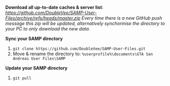 **Download all up-to-date caches & server list**: *https://github.com/DoubleVee/SAMP-User-Files/archive/refs/heads/master.zip*
*Every time there is a new GitHub push message this zip will be updated, alternatively synchorinise the directory to your PC to only download the new data.*

__**Sync your SAMP directory**__
1. `git clone https://github.com/DoubleVee/SAMP-User-Files.git`
1. Move & rename the directory to: `%userprofile%\documents\GTA San Andreas User Files\SAMP`

__**Update your SAMP directory**__ 
1. `git pull`
